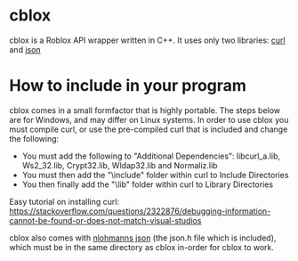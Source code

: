 # cblox
cblox is a Roblox API wrapper written in C++. It uses only two libraries: [curl](https://curl.haxx.se/libcurl/) and [json](https://github.com/nlohmann/json)

# How to include in your program

cblox comes in a small formfactor that is highly portable. The steps below are for Windows, and may differ on Linux systems.
In order to use cblox you must compile curl, or use the pre-compiled curl that is included and change the following:
- You must add the following to "Additional Dependencies": libcurl_a.lib, Ws2_32.lib, Crypt32.lib, Wldap32.lib and Normaliz.lib
- You must then add the "\include" folder within curl to Include Directories
- You then finally add the "\lib" folder within curl to Library Directories

Easy tutorial on installing curl: https://stackoverflow.com/questions/2322876/debugging-information-cannot-be-found-or-does-not-match-visual-studios

cblox also comes with [nlohmanns json](https://github.com/nlohmann/json) (the json.h file which is included), which must be in the same directory as cblox in-order for cblox to work.
